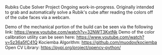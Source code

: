 Rubiks Cube Solver Project
Ongoing work-in-progress. Originally intended to grab and automatically solve a Rubik's cube after reading the colors off of the cube 
faces via a webcam. 

Demo of the mechanical portion of the build can be seen via the following link: https://www.youtube.com/watch?v=32NWT3KxtNk
Demo of the color calibration utility can be seen here: https://www.youtube.com/watch?v=5z36a5fC41Q
Kociemba Algorithm: https://github.com/muodov/kociemba
Open CV Library: https://pypi.org/project/opencv-python/
